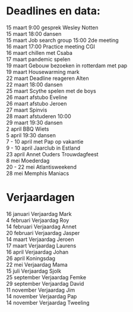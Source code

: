 # Deadlines en data:
15 maart 9:00 gesprek Wesley Notten \
15 maart 18:00 dansen \
15 maart Job search group 15:00 2de meeting \
16 maart 17:00 Practice meeting CGI \
16 maart chillen met Csaba \
17 maart pandemic spelen \
19 maart Gebouw bezoeken in rotterdam met pap \
19 maart Housewarming mark \
22 maart Deadline reageren Alten \
22 maart 18:00 dansen \
25 maart Scythe spelen met de boys \
26 maart afstubo Eveline \
26 maart afstubo Jeroen \
27 maart Spinvis \
28 maart afstuderen 10:00 \
29 maart 19:30 dansen \
2 april BBQ Wiets \
5 april 19:30 dansen \
7 - 10 april met Pap op vakantie \
9 - 10 april Jaarclub in Estland \
23 april Annet Ouders Trouwdagfeest \
8 mei Moederdag \
20 - 22 mei Atlantisweekend \
28 mei Memphis Maniacs 


# Verjaardagen
16 januari Verjaardag Mark \
4  februari Verjaardag Roy \
14 februari Verjaardag Annet \
20 februari Verjaardag Jasper \
14 maart Verjaardag Jeroen \
17 maart Verjaardag Laurens \
16 april Verjaardag Johan \
26 april Koningsdag \
22 mei Verjaardag Mama \
15 juli Verjaardag Sjolk \
25 september Verjaardag Femke \
29 september Verjaardag David \
11 november Verjaardag Jim \
14 november Verjaardag Pap \
14 november Verjaardag Tweeling
